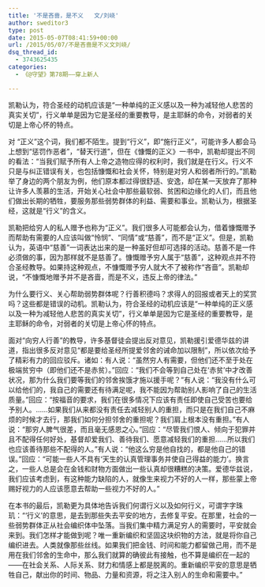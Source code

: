 ```yaml
---
title: '不是吝啬，是不义   文/刘峣'
author: sweditor3
type: post
date: 2015-05-07T08:41:59+00:00
url: /2015/05/07/不是吝啬是不义文刘峣/
dsq_thread_id:
  - 3743625435
categories:
  - 《@守望》第78期——穿上新人

---
```

凯勒认为，符合圣经的动机应该是“一种单纯的正义感以及一种为减轻他人悲苦的真实关切”，行义单单是因为它是圣经的重要教导，是主耶稣的命令，对弱者的关切是上帝心怀的特点。<!--more-->

对 “正义”这个词，我们都不陌生。提到“行义”，即“施行正义”，可能许多人都会马上想到“惩罚作恶者”，“替天行道”，但在《慷慨的正义》一书中，凯勒却提出不同的看法：“当我们赋予所有人上帝之造物应得的权利时，我们就是在行义。行义不只是与纠正错误有关，也包括慷慨和社会关怀，特别是对穷人和弱者所行的。”凯勒举了身边的两个朋友为例，他们原本都过得很舒适、安逸，却在某一天放弃了那种让许多人羡慕的生活，开始关心社会中那些最软弱、贫困和边缘化的人们，而且他们做出长期的牺牲，要服务那些弱势群体的利益、需要和事业。凯勒认为，根据圣经，这就是“行义”的含义。

凯勒把给穷人的私人赠予也称为“正义”。我们很多人可能都会认为，借着慷慨赠予而帮助有需要的人应该叫做“怜悯”、“同情”或“慈善”，而不是“正义”。但是，凯勒认为，英语中“慈善”一词表达出来的是一种虽好但却可选择的活动。慈善不是一件必须做的事，因为那样就不是慈善了。慷慨赠予穷人属于“慈善”，这种观点并不符合圣经教导。如果持这种观点，不慷慨赠予穷人就大不了被称作“吝啬”。凯勒却说，“不慷慨地赠予并不是吝啬，而是不义，违反上帝的律法。”

为什么要行义、关心帮助弱势群体呢？行善积德吗？求得人的回报或者天上的奖赏吗？这些都是错误的动机。凯勒认为，符合圣经的动机应该是“一种单纯的正义感以及一种为减轻他人悲苦的真实关切”，行义单单是因为它是圣经的重要教导，是主耶稣的命令，对弱者的关切是上帝心怀的特点。

面对“向穷人行善”的教导，许多基督徒会提出反对意见，凯勒援引爱德华兹的讲道，指出很多反对意见“都是要给圣经所提爱邻舍的诫命加以限制”，所以依次给予了精彩有力的回应驳斥。诸如：有人说：“虽然穷人有需要，但他们还不至于处在极端贫穷中（即他们还不是赤贫）。”回应：“我们不会等到自己处在‘赤贫’中才改善状况，那为什么我们要等我们的邻舍挨饿才施以援手呢？”有人说：“我没有什么可以给他们的，我自己的需要还有待满足呢，我不能因为帮助别人影响了自己的生活质量。”回应：“按福音的要求，我们在很多情况下应该有责任即使自己受苦也要给予别人。……如果我们从来都没有责任去减轻别人的重担，而只是在我们自己不麻烦的时候才去行，那我们如何分担邻舍的重担呢？我们肩上根本没有重担。”有人说：“那穷人脾气很差，而且毫无感恩之心。”回应：“尽管我们恨人、倾向于犯罪并且不配得任何好处，基督却爱我们、善待我们、愿意减轻我们的重担……所以我们也应该善待那些不配得的人。”有人说：“他这么穷是他自找的，都是他自己的错误。”回应：“可能一些人不具有‘天生的认真管理事务并使自己得益的能力’。换言之，一些人总是会在金钱和财物方面做出一些认真却很糟糕的决策。爱德华兹说，我们应该考虑到，有这种能力缺陷的人，就像生来视力不好的人一样，那些蒙上帝赐好视力的人应该愿意去帮助一些视力不好的人。”

在本书的最后，凯勒更为具体地告诉我们何谓行义以及如何行义，可谓字字珠玑：“‘行义’的意思，是去到那些失去平安的地方，去修复平安。在那里，社会的一些弱势群体正从社会编织体中坠落。当我们集中精力满足穷人的需要时，平安就会来到。我们怎样才能做到呢？唯一重新编织和坚固这块织物的方法，就是将你自己编织进去。人类就像那些丝线。如果我们把金钱、时间和能力都留做己用，而不是用在我们邻舍的生命中，那么我们就算的确彼此有接触，也不算是编织在一起的——在社会关系、人际关系、财力和情感上都是脱离的。重新编织平安的意思是牺牲自己，献出你的时间、物品、力量和资源，将之注入别人的生命和需要中。”